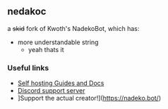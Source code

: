 ## nedakoc
a ~~skid~~ fork of Kwoth's NadekoBot, which has:
- more understandable string
  - yeah thats it

### Useful links
- [Self hosting Guides and Docs](https://nadekobot.readthedocs.io/en/v4)
- [Discord support server](https://discord.nadeko.bot)
- ]Support the actual creator!](https://nadeko.bot/)

